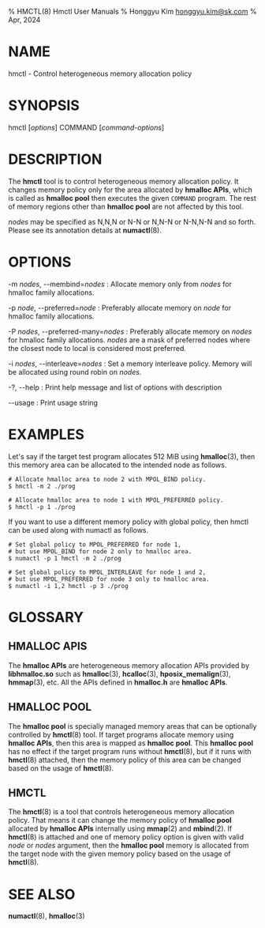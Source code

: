 % HMCTL(8) Hmctl User Manuals
% Honggyu Kim <honggyu.kim@sk.com>
% Apr, 2024

NAME
====
hmctl - Control heterogeneous memory allocation policy


SYNOPSIS
========
hmctl [_options_] COMMAND [_command-options_]


DESCRIPTION
===========
The **hmctl** tool is to control heterogeneous memory allocation policy.  It
changes memory policy only for the area allocated by **hmalloc APIs**, which is
called as **hmalloc pool** then executes the given `COMMAND` program.  The rest
of memory regions other than **hmalloc pool** are not affected by this tool.

_nodes_ may be specified as N,N,N or N-N or N,N-N or N-N,N-N and so forth.
Please see its annotation details at **numactl**(8).


OPTIONS
=======
-m _nodes_, \--membind=_nodes_
:   Allocate memory only from _nodes_ for hmalloc family allocations.

-p _node_, \--preferred=_node_
:   Preferably allocate memory on _node_ for hmalloc family allocations.

-P _nodes_, \--preferred-many=_nodes_
:   Preferably allocate memory on _nodes_ for hmalloc family allocations.
    _nodes_ are a mask of preferred nodes where the closest node to local is
    considered most preferred.

-i _nodes_, \--interleave=_nodes_
:   Set a memory interleave policy.  Memory will be allocated using round robin
    on _nodes_.

-?, \--help
:   Print help message and list of options with description

\--usage
:   Print usage string


EXAMPLES
========
Let's say if the target test program allocates 512 MiB using **hmalloc**(3),
then this memory area can be allocated to the intended node as follows.

    # Allocate hmalloc area to node 2 with MPOL_BIND policy.
    $ hmctl -m 2 ./prog

    # Allocate hmalloc area to node 1 with MPOL_PREFERRED policy.
    $ hmctl -p 1 ./prog

If you want to use a different memory policy with global policy, then hmctl can
be used along with numactl as follows.

    # Set global policy to MPOL_PREFERRED for node 1,
    # but use MPOL_BIND for node 2 only to hmalloc area.
    $ numactl -p 1 hmctl -m 2 ./prog

    # Set global policy to MPOL_INTERLEAVE for node 1 and 2,
    # but use MPOL_PREFERRED for node 3 only to hmalloc area.
    $ numactl -i 1,2 hmctl -p 3 ./prog


GLOSSARY
========
HMALLOC APIS
------------
The **hmalloc APIs** are heterogeneous memory allocation APIs provided by
**libhmalloc.so** such as **hmalloc**(3), **hcalloc**(3),
**hposix_memalign**(3), **hmmap**(3), etc.  All the APIs defined in
**hmalloc.h** are **hmalloc APIs**.

HMALLOC POOL
------------
The **hmalloc pool** is specially managed memory areas that can be optionally
controlled by **hmctl**(8) tool.
If target programs allocate memory using **hmalloc APIs**, then this area is
mapped as **hmalloc pool**.  This **hmalloc pool** has no effect if the target
program runs without **hmctl**(8), but if it runs with **hmctl**(8) attached,
then the memory policy of this area can be changed based on the usage of
**hmctl**(8).

HMCTL
-----
The **hmctl**(8) is a tool that controls heterogeneous memory allocation policy.
That means it can change the memory policy of **hmalloc pool** allocated by
**hmalloc APIs** internally using **mmap**(2) and **mbind**(2).
If **hmctl**(8) is attached and one of memory policy option is given with valid
_node_ or _nodes_ argument, then the **hmalloc pool** memory is allocated from
the target node with the given memory policy based on the usage of **hmctl**(8).


SEE ALSO
========
**numactl**(8), **hmalloc**(3)
